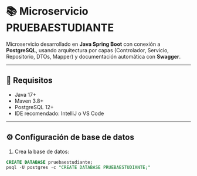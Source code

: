 # 📚 Microservicio PRUEBAESTUDIANTE

Microservicio desarrollado en **Java Spring Boot** con conexión a **PostgreSQL**, usando arquitectura por capas (Controlador, Servicio, Repositorio, DTOs, Mapper) y documentación automática con **Swagger**.

---

## 🚀 Requisitos

- Java 17+
- Maven 3.8+
- PostgreSQL 12+
- IDE recomendado: IntelliJ o VS Code

---

## ⚙️ Configuración de base de datos

1. Crea la base de datos:

```sql
CREATE DATABASE pruebaestudiante;
psql -U postgres -c "CREATE DATABASE PRUEBAESTUDIANTE;"